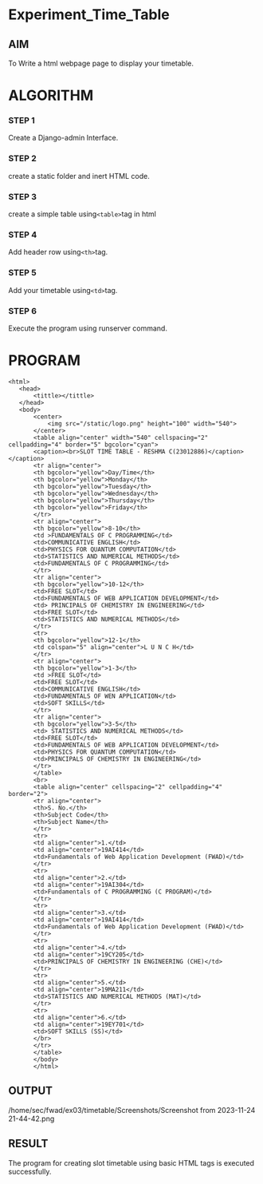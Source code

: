 # Experiment_Time_Table

## AIM
To Write a html webpage page to display your timetable.

# ALGORITHM
### STEP 1
Create a Django-admin Interface.
### STEP 2
create a static folder and inert HTML code.
### STEP 3
create a simple table using```<table>```tag in html
### STEP 4
Add header row using```<th>```tag.
### STEP 5
Add your timetable using```<td>```tag.
### STEP 6
Execute the program using runserver command.

# PROGRAM
 ```
 <html>
    <head>
        <tittle></tittle>
    </head>
    <body>
        <center>
            <img src="/static/logo.png" height="100" width="540">
        </center>
        <table align="center" width="540" cellspacing="2" cellpadding="4" border="5" bgcolor="cyan">
        <caption><br>SLOT TIME TABLE - RESHMA C(23012886)</caption></caption>
        <tr align="center">
        <th bgcolor="yellow">Day/Time</th>
        <th bgcolor="yellow">Monday</th>
        <th bgcolor="yellow">Tuesday</th>
        <th bgcolor="yellow">Wednesday</th>
        <th bgcolor="yellow">Thursday</th>
        <th bgcolor="yellow">Friday</th>
        </tr>
        <tr align="center">
        <th bgcolor="yellow">8-10</th>
        <td >FUNDAMENTALS OF C PROGRAMMING</td>
        <td>COMMUNICATIVE ENGLISH</td>
        <td>PHYSICS FOR QUANTUM COMPUTATION</td>
        <td>STATISTICS AND NUMERICAL METHODS</td>
        <td>FUNDAMENTALS OF C PROGRAMMING</td>
        </tr>
        <tr align="center">
        <th bgcolor="yellow">10-12</th>
        <td>FREE SLOT</td>
        <td>FUNDAMENTALS OF WEB APPLICATION DEVELOPMENT</td>
        <td> PRINCIPALS OF CHEMISTRY IN ENGINEERING</td>
        <td>FREE SLOT</td>
        <td>STATISTICS AND NUMERICAL METHODS</td>
        </tr>
        <tr>
        <th bgcolor="yellow">12-1</th>
        <td colspan="5" align="center">L U N C H</td>
        </tr>
        <tr align="center">
        <th bgcolor="yellow">1-3</th>   
        <td >FREE SLOT</td>
        <td>FREE SLOT</td>
        <td>COMMUNICATIVE ENGLISH</td>
        <td>FUNDAMENTALS OF WEN APPLICATION</td>
        <td>SOFT SKILLS</td>
        </tr>
        <tr align="center">
        <th bgcolor="yellow">3-5</th>
        <td> STATISTICS AND NUMERICAL METHODS</td>
        <td>FREE SLOT</td>
        <td>FUNDAMENTALS OF WEB APPLICATION DEVELOPMENT</td>
        <td>PHYSICS FOR QUANTUM COMPUTATION</td>
        <td>PRINCIPALS OF CHEMISTRY IN ENGINEERING</td>
        </tr>
        </table>
        <br>
        <table align="center" cellspacing="2" cellpadding="4" border="2">
        <tr align="center">
        <th>S. No.</th>
        <th>Subject Code</th>
        <th>Subject Name</th>
        </tr>
        <tr>
        <td align="center">1.</td>
        <td align="center">19AI414</td>
        <td>Fundamentals of Web Application Development (FWAD)</td>
        </tr>
        <tr>
        <td align="center">2.</td>
        <td align="center">19AI304</td>
        <td>Fundamentals of C PROGRAMMING (C PROGRAM)</td>
        </tr>
        <tr>
        <td align="center">3.</td>
        <td align="center">19AI414</td>
        <td>Fundamentals of Web Application Development (FWAD)</td>
        </tr>
        <tr>
        <td align="center">4.</td>
        <td align="center">19CY205</td>
        <td>PRINCIPALS OF CHEMISTRY IN ENGINEERING (CHE)</td>
        </tr>
        <tr>
        <td align="center">5.</td>
        <td align="center">19MA211</td>
        <td>STATISTICS AND NUMERICAL METHODS (MAT)</td>
        </tr>
        <tr>
        <td align="center">6.</td>
        <td align="center">19EY701</td>
        <td>SOFT SKILLS (SS)</td>
        </br>
        </tr>
        </table>
        </body>
        </html>
 ```
 ## OUTPUT
/home/sec/fwad/ex03/timetable/Screenshots/Screenshot from 2023-11-24 21-44-42.png
## RESULT
The program for creating slot timetable using basic HTML tags is executed successfully.
